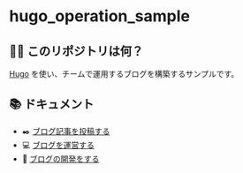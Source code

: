 # hugo_operation_sample
## :tipping_hand_woman: このリポジトリは何？

[Hugo](https://gohugo.io/) を使い、チームで運用するブログを構築するサンプルです。

## :books: ドキュメント

- :black_nib: [ブログ記事を投稿する](/documents/posting.md)
- :computer: [ブログを運営する](/documents/administration.md)
- :wrench: [ブログの開発をする](/documents/development.md)
